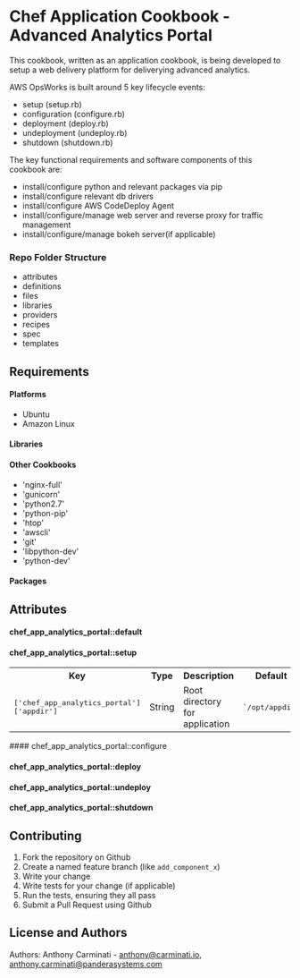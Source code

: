 Chef Application Cookbook - Advanced Analytics Portal
===========================
This cookbook, written as an application cookbook, is being developed to setup a web delivery platform for deliverying advanced analytics.

AWS OpsWorks is built around 5 key lifecycle events:

- setup (setup.rb)
- configuration (configure.rb)
- deployment (deploy.rb)
- undeployment (undeploy.rb)
- shutdown (shutdown.rb)

The key functional requirements and software components of this cookbook are:

- install/configure python and relevant packages via pip
- install/configure relevant db drivers
- install/configure AWS CodeDeploy Agent
- install/configure/manage web server and reverse proxy for traffic management
- install/configure/manage bokeh server(if applicable)

### Repo Folder Structure
- attributes
- definitions
- files
- libraries
- providers
- recipes
- spec
- templates

Requirements
------------
#### Platforms
- Ubuntu
- Amazon Linux

#### Libraries

#### Other Cookbooks
- 'nginx-full'
- 'gunicorn'
- 'python2.7'
- 'python-pip'
- 'htop'
- 'awscli'
- 'git'
- 'libpython-dev'
- 'python-dev'

#### Packages


Attributes
----------
<!--TODO: List parameters here for each recipe.-->
#### chef_app_analytics_portal::default

#### chef_app_analytics_portal::setup
<table>
  <tr>
    <th>Key</th>
    <th>Type</th>
    <th>Description</th>
    <th>Default</th>
  </tr>
  <tr>
    <td><tt>['chef_app_analytics_portal']['appdir']</tt></td>
    <td>String</td>
    <td>Root directory for application</td>
    <td><tt>`/opt/appdir`</tt></td>
  </tr>
</table>
#### chef_app_analytics_portal::configure

#### chef_app_analytics_portal::deploy

#### chef_app_analytics_portal::undeploy

#### chef_app_analytics_portal::shutdown


Contributing
------------
1. Fork the repository on Github
2. Create a named feature branch (like `add_component_x`)
3. Write your change
4. Write tests for your change (if applicable)
5. Run the tests, ensuring they all pass
6. Submit a Pull Request using Github

License and Authors
-------------------
Authors: Anthony Carminati - anthony@carminati.io, anthony.carminati@panderasystems.com
